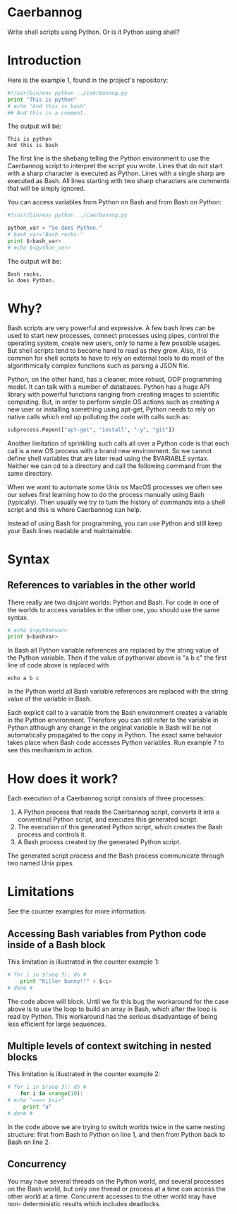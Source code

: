 # Caerbannog

Write shell scripts using Python. Or is it Python using shell?

# Introduction

Here is the example 1, found in the project's repository:

```python
#!/usr/bin/env python ../caerbannog.py
print "This is python"
# echo "And this is bash"
## And this is a comment.
```

The output will be:

```
This is python
And this is bash
```

The first line is the shebang telling the Python environment to use the Caerbannog script to interpret the script you
wrote. Lines that do not start with a sharp character is executed as Python. Lines with a single sharp are executed as Bash. All lines starting with two sharp characters are comments that will be simply ignored.

You can access variables from Python on Bash and from Bash on Python:

```python
#!/usr/bin/env python ../caerbannog.py

python_var = "So does Python."
# bash_var="Bash rocks."
print $<bash_var>
# echo $<python_var>
```

The output will be:

```
Bash rocks.
So does Python.
```

# Why?

Bash scripts are very powerful and expressive. A few bash lines can be used to start new processes, connect processes
using pipes, control the operating system, create new users, only to name a few possible usages. But shell scripts tend
to become hard to read as they grow. Also, it is common for shell scripts to have to rely on external tools to do most
of the algorithmically complex functions such as parsing a JSON file.

Python, on the other hand, has a cleaner, more robust, OOP programming model. It can talk with a number of databases.
Python has a huge API library with powerful functions ranging from creating images to scientific computing. But, in
order to perform simple OS actions such as creating a new user or installing something using apt-get, Python needs to
rely on native calls which end up polluting the code with calls such as:

```python
subprocess.Popen(["apt-get", "install", "-y", "git"])
```

Another limitation of sprinkling such calls all over a Python code is that each call is a new OS process with a brand
new environment. So we cannot define shell variables that are later read using the $VARIABLE syntax. Neither we can
cd to a directory and call the following command from the same directory.

When we want to automate some Unix os MacOS processes we often see our selves first learning how to do the process
manually using Bash (typically). Then usually we try to turn the history of commands into a shell script and this is
where Caerbannog can help.

Instead of using Bash for programming, you can use Python and still keep your Bash lines readable and maintainable.

# Syntax

## References to variables in the other world

There really are two disjoint worlds: Python and Bash. For code in one of the worlds to access variables in the other
one, you should use the same syntax.

```python
# echo $<pythonvar>
print $<bashvar>
```

In Bash all Python variable references are replaced by the string value of the Python variable. Then if the value of
pythonvar above is "a b c" the first line of code above is replaced with

```shell
echo a b c
```

In the Python world all Bash variable references are replaced with the string value of the variable in Bash.

Each explicit call to a variable from the Bash environment creates a variable in the Python environment. Therefore
you can still refer to the variable in Python although any change in the original variable in Bash will be not
automatically propagated to the copy in Python. The exact same behavior takes place when Bash code accesses
Python variables. Run example 7 to see this mechanism in action.

# How does it work?

Each execution of a Caerbannog script consists of three processes:

1. A Python process that reads the Caerbannog script, converts it into a conventinal Python script, and executes this
generated script.
1. The execution of this generated Python script, which creates the Bash process and controls it.
1. A Bash process created by the generated Python script.

The generated script process and the Bash process communicate through two named Unix pipes.

# Limitations

See the counter examples for more information.

## Accessing Bash variables from Python code inside of a Bash block

This limitation is illustrated in the counter example 1:

```python
# for i in $(seq 3); do #
    print "Killer bunny!!" + $<i>
# done #
```

The code above will block. Until we fix this bug the workaround for the case above is to use the loop to build an array
in Bash, which after the loop is read by Python. This workaround has the serious disadvantage of being less efficient
for large sequences.

## Multiple levels of context switching in nested blocks

This limitation is illustrated in the counter example 2:

```python
# for i in $(seq 3); do #
    for i in xrange(10):
# echo "===> $<i>"
     print "a"
# done #
```

In the code above we are trying to switch worlds twice in the same nesting structure: first from Bash to Python on
line 1, and then from Python back to Bash on line 2.

## Concurrency

You may have several threads on the Python world, and several processes on the Bash world, but only one thread or
process at a time can access the other world at a time. Concurrent accesses to the other world may have non-
deterministic results which includes deadlocks.
